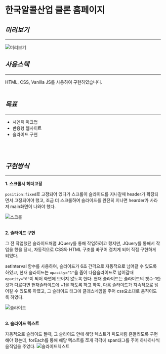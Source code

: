 # 한국알콜산업 클론 홈페이지 


## *미리보기*
____________
![미리보기](https://user-images.githubusercontent.com/85764721/127954810-5b624f1d-3c9c-432c-8e97-3dc874326d3a.gif)


## *사용스택*
_____
HTML, CSS, Vanilla JS를 사용하여 구현하였습니다.
<br/>
<br/>

## *목표*
_____
* 시멘틱 마크업
* 반응형 웹사이트
* 슬라이드 구현
<br/>
<br/>

## *구현방식*
_____
**1. 스크롤시 헤더고정**

`position:fixed`로 고정되어 있다가 스크롤이 슬라이드를 지나갈때 header가 확장되면서 고정되어야 했고, 조금 더 스크롤하여 슬라이드를 완전히 지나면 hearder가 사라져 main화면이 나와야 했다.

![스크롤](https://user-images.githubusercontent.com/85764721/127947082-0272f799-4310-4c3f-b620-954791c206bf.PNG)
<br/>
<br/>

**2. 슬라이드 구현**

그 전 작업했던 슬라이드처럼 JQuery를 통해 작업하려고 했지만, JQuery를 통해서 작업을 했을 당시, 자동적으로 CSS와 HTML 구조를 바꾸어 겹치게 되어 직접 구현하게 되었다.

setInterval 함수를 사용하여, 슬라이드가 6초 간격으로 자동적으로 넘어갈 수 있도록 하였고, 현재 슬라이드는 `opacity="1"`을 줌어 다음슬라이드로 넘어갈때 `opacity="0"`이 되어 화면에 보이지 않도록 한다. 현재 슬라이드는 슬라이드의 갯수-1한 것과 다르다면 현재슬라이드에 +1을 하도록 하고 하여, 다음 슬라이드가 지속적으로 넘어갈 수 있도록 하였고, 그 슬라이드 태그에 클래스네임을 주어 css요소대로 움직이도록 하였다.

![슬라이드](https://user-images.githubusercontent.com/85764721/127948400-69d3ee42-3d11-4f1b-b369-14dab66104bd.PNG)
<br/>
<br/>


**3. 슬라이드 텍스트**

자동적으로 슬라이드 될때, 그 슬라이드 안에 해당 텍스트가 파도처럼 흔들리도록 구현해야 했는데, forEach를 통해 해당 텍스트를 쪼개 각각에 span태그를 주어 하나하나씩 움직임을 주었다.
![슬라이드텍스트](https://user-images.githubusercontent.com/85764721/127947125-d599a179-6037-4925-b601-415c2c99edb1.PNG)


